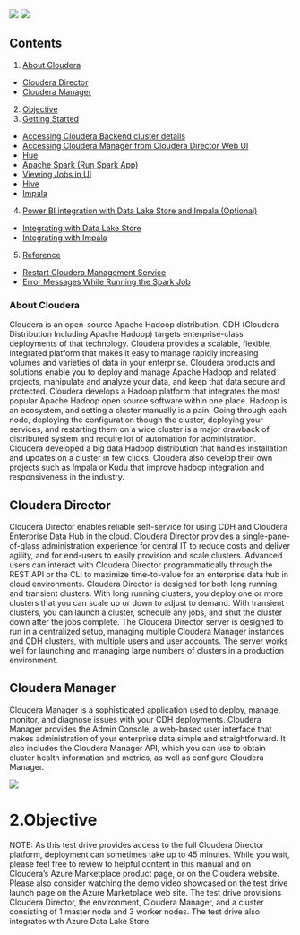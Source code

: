<img src="https://github.com/ShivaniThadiyan/Cloudera/blob/master/Images/Cloudera-logo-image.png"/>


<img src="https://github.com/ShivaniThadiyan/Cloudera/blob/master/Images/cloudera-microsoftAzure.png"/>


<!-- TOC -->
## Contents
1. [About Cloudera](#about-cloudera)
  * [Cloudera Director](#cloudera-director)
  * [Cloudera Manager](#cloudera-manager)
2. [Objective](#objective)  
3. [Getting Started](#getting-started)
 * [Accessing Cloudera Backend cluster details](#accessing-cloudera-backend-cluster-details)
 * [Accessing Cloudera Manager from Cloudera Director Web UI](#accessing-cloudera-Manager-from-Cloudera-Director-Web-UI)
 * [Hue](#hue)
 * [Apache Spark (Run Spark App)](#apache-spark-(Run-Spark-App))
 * [Viewing Jobs in UI](#viewing-Jobs-in-UI)
 * [Hive](#hive)
 * [Impala](#Impala)
4. [Power BI integration with Data Lake Store and Impala (Optional)](#power-BI-integration-with-Data-Lake-Store-and-Impala-(Optional))
 * [Integrating with Data Lake Store](#integrating-with-Data-Lake-Store)
 * [Integrating with Impala](#integrating-with-Impala)
5. [Reference](#reference)
 * [Restart Cloudera Management Service](#restart-Cloudera-Management-Service)
 * [Error Messages While Running the Spark Job](#error-Messages-While-Running-the-Spark-Job)
<!-- /TOC -->

### About Cloudera
Cloudera is an open-source Apache Hadoop distribution, CDH (Cloudera Distribution Including
Apache Hadoop) targets enterprise-class deployments of that technology.
Cloudera provides a scalable, flexible, integrated platform that makes it easy to manage rapidly
increasing volumes and varieties  of data  in your enterprise. Cloudera products  and solutions
enable you to deploy and manage Apache Hadoop and related projects, manipulate and analyze
your data, and keep that data secure and protected.
Cloudera develops a Hadoop platform that integrates the most popular Apache Hadoop open
source software within one place. Hadoop is an ecosystem, and setting a cluster manually is a
pain. Going through each node, deploying the configuration though the cluster, deploying your
services, and restarting them on a wide cluster is a major drawback of distributed system and
require lot of automation for administration. Cloudera developed a big data Hadoop distribution
that handles installation and updates on a cluster in few clicks.
Cloudera  also  develop  their  own  projects  such  as  Impala  or  Kudu  that  improve  hadoop
integration and responsiveness in the industry.

## Cloudera Director
Cloudera Director enables reliable self-service for using CDH and Cloudera Enterprise Data
Hub in the cloud.
Cloudera Director provides a single-pane-of-glass administration experience for central IT to
reduce  costs  and  deliver  agility,  and  for  end-users  to  easily  provision  and  scale  clusters.
Advanced users can interact with Cloudera Director programmatically through the REST API or
the CLI to maximize time-to-value for an enterprise data hub in cloud environments.
Cloudera Director is designed for both long running and transient clusters. With long running
clusters, you deploy one or more clusters that you can scale up or down to adjust to demand.
With transient clusters, you can launch a cluster, schedule any jobs, and shut the cluster down
after the jobs complete.
The Cloudera  Director  server is designed to  run  in a  centralized  setup,  managing multiple
Cloudera  Manager  instances  and  CDH clusters,  with  multiple  users and user accounts. The
server  works  well  for  launching  and  managing  large  numbers  of  clusters  in  a  production
environment.

## Cloudera Manager
Cloudera  Manager  is  a  sophisticated  application  used  to  deploy,  manage,  monitor,  and
diagnose issues with your CDH deployments. Cloudera Manager provides the Admin Console,
a  web-based  user  interface  that  makes  administration  of your  enterprise  data  simple  and
straightforward. It also includes the Cloudera Manager API, which you can use to obtain
cluster health information and metrics, as well as configure Cloudera Manager.

<img src="https://github.com/ShivaniThadiyan/Cloudera/blob/master/Images/cloudera-manager.png"/>

# 2.Objective
NOTE: As this test drive provides access to the full Cloudera Director platform, deployment can
sometimes take up to 45 minutes. While you wait, please feel free to review to helpful content
in this manual and on Cloudera’s Azure Marketplace product page, or on the Cloudera website.
Please also consider watching the demo video showcased on the test drive launch page on the
Azure Marketplace web site.
The test drive provisions Cloudera Director, the environment, Cloudera Manager, and a cluster
consisting of 1 master node and 3 worker nodes. The test drive also integrates with Azure Data
Lake Store.

  





